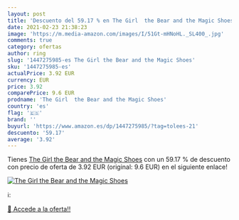 ```yaml
---
layout: post
title: 'Descuento del 59.17 % en The Girl  the Bear and the Magic Shoes'
date: 2021-02-23 21:38:23
image: 'https://m.media-amazon.com/images/I/51Gt-mHNoHL._SL400_.jpg'
comments: true
category: ofertas
author: ring
slug: '1447275985-es The Girl the Bear and the Magic Shoes'
sku: '1447275985-es'
actualPrice: 3.92 EUR
currency: EUR
price: 3.92
comparePrice: 9.6 EUR
prodname: 'The Girl  the Bear and the Magic Shoes'
country: 'es'
flag: '🇪🇸'
brand: ''
buyurl: 'https://www.amazon.es/dp/1447275985/?tag=tolees-21'
descuento: '59.17'
average: '3.92'
---
```


Tienes [The Girl  the Bear and the Magic Shoes](https://www.amazon.es/dp/1447275985/?tag=tolees-21) con un 59.17 % de descuento con precio de oferta de 3.92 EUR (original: 9.6 EUR) en el siguiente enlace!

[![The Girl  the Bear and the Magic Shoes](https://m.media-amazon.com/images/I/51Gt-mHNoHL._SL400_.jpg)](https://www.amazon.es/dp/1447275985/?tag=tolees-21)

ℹ️:


[🛒 Accede a la oferta!!](https://www.amazon.es/dp/1447275985/?tag=tolees-21)
